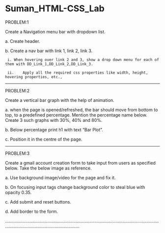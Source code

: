 # Suman_HTML-CSS_Lab
PROBLEM:1 

Create a Navigation menu bar with dropdown list.


a. Create header.

b. Create a nav bar with link 1, link 2, link 3.

     i.	When hovering over link 2 and 3, show a drop down menu for each of them with DD_Link_1,DD_Link_2,DD_Link_3.

     ii.	Apply all the required css properties like width, height, hovering properties, etc.,

     
------------------------------------------------------------------------------------------------------------------------------------------------------------     


PROBLEM:2 


Create a vertical bar graph with the help of animation.


a.	 when the page is opened/refreshed, the bar should move from bottom to top, to a predefined percentage. Mention the percentage name below. Create 3 such graphs with 30%, 40% and 80%.

b.	Below percentage print h1 with text “Bar Plot”.

c.	Position it in the centre of the page.


----------------------------------------------------------------------------------------------------------------------------------------------------------


PROBLEM:3 


Create a gmail account creation form to take input from users as specified below. Take the below image as reference. 

a.	Use background image/video for the page and fix it.

b.	On focusing input tags change background color to steal blue with opacity 0.35.

c.	Add submit and reset buttons.

d.	Add border to the form.


........................................................................................................................................................................................
